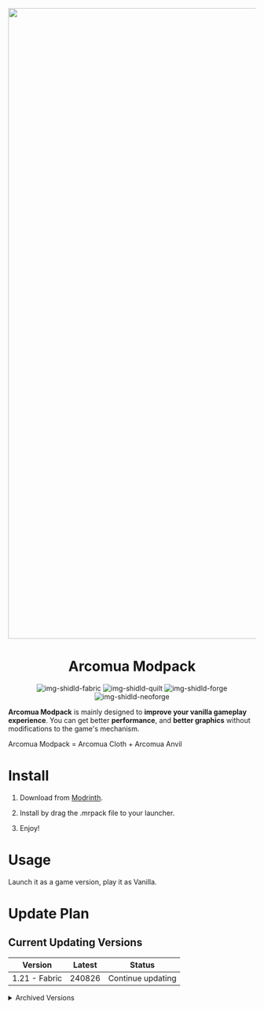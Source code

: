 <div align="center">
    <img width="1280" alt="Arcomua Cloth" src="https://github.com/Arcomua/Arcomua-Modpack/assets/88249678/40c8c43a-3229-48f7-8dfd-099c5cfaff7e">

# Arcomua Modpack

![img-shidld-fabric]
![img-shidld-quilt]
![img-shidld-forge]
![img-shidld-neoforge]

</div>

**Arcomua Modpack** is mainly designed to **improve your vanilla gameplay experience**. You can get better **performance**, and **better graphics** without modifications to the game's mechanism.

Arcomua Modpack = Arcomua Cloth + Arcomua Anvil

# Install

1. Download from [Modrinth](https://modrinth.com/modpack/arcomua).

2. Install by drag the .mrpack file to your launcher.

3. Enjoy!

# Usage

Launch it as a game version, play it as Vanilla.

# Update Plan

## Current Updating Versions

Version|Latest|Status
:---:|:---:|:---:
1.21 - Fabric|240826|Continue updating

<details><summary>Archived Versions</summary>

Version|Latest
:---:|:---:
1.20.6 - Fabric|240708
1.20.5 - Fabric|240430
1.20.4 - Fabric|240521
1.20.4 - Quilt|240416
1.20.3 - Fabric|231206
1.20.2 - Fabric|240117
1.20.2 - Quilt|240416
1.20.2 - Forge|231203
1.20.1 - Fabric|240413
1.20.1 - Quilt|240222
1.20.1 - Forge|240110
1.20 - Fabric|230609
1.20 - Quilt|230622
1.19.4 - Fabric|230814
1.19.4 - Forge|230814
1.19.3 - Fabric|230316
1.19.2 - Fabric|230731
1.19.2 - Forge|230810
1.18.2 - Fabric|230803
1.18.2 - Forge|230810
1.17.1 - Fabric|230803
1.17.1 - Forge|230810
1.16.5 - Fabric|230813
1.16.5 - Forge|230811
1.15.2 - Fabric|230516
1.15.2 - Forge|230810
1.14.4 - Fabric|230502
1.14.4 - Forge|230810
1.13.2 - Rift|230416
1.13.2 - Forge|230808
1.12.2 - Forge|230814
1.11.2 - Forge|230513
1.10.2 - Forge|230513
1.9.4 - Forge|230513
1.8.9 - Forge|230512
1.7.10 - Forge|230512

</detail>

<!-- Links -->
[img-shidld-fabric]: <https://img.shields.io/badge/Mod%20Loader-Fabric-dbd0b4?style=flat>
[img-shidld-quilt]: <https://img.shields.io/badge/Mod%20Loader-Quilt-9f00ff?style=flat>
[img-shidld-forge]: <https://img.shields.io/badge/Mod%20Loader-Forge-272f3d?style=flat>
[img-shidld-neoforge]: <https://img.shields.io/badge/Mod%20Loader-NeoForge-d37731?style=flat>
